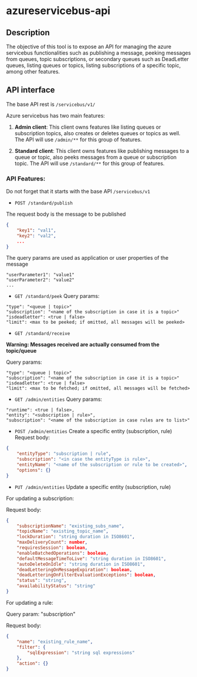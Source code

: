 # azureservicebus-api

## Description

The objective of this tool is to expose an API for managing the azure servicebus functionalities such as publishing a message, peeking messages from queues, topic subscriptions, or secondary queues such as DeadLetter queues, listing queues or topics, listing subscriptions of a specific topic, among other features.

## API interface

The base API rest is `/servicebus/v1/`

Azure servicebus has two main features:

1. **Admin client**: This client owns features like listing queues or subscription topics, also creates or deletes queues or topics as well. The API will use `/admin/**` for this group of features.

2. **Standard client**: This client owns features like publishing messages to a queue or topic, also peeks messages from a queue or subscription topic. The API will use `/standard/**` for this group of features.

### API Features:

Do not forget that it starts with the base API `/servicebus/v1`

- `POST /standard/publish`

The request body is the message to be published 
```json
{
    "key1": "val1",
    "key2": "val2",
    ...
}
```

The query params are used as application or user properties of the message
```
"userParameter1": "value1"
"userParameter2": "value2"
...
```

- `GET /standard/peek`
Query params:
```
"type": "<queue | topic>"
"subscription": "<name of the subscription in case it is a topic>"
"isdeadletter": <true | false>
"limit": <max to be peeked; if omitted, all messages will be peeked>
```

- `GET /standard/receive`

**Warning: Messages received are actually consumed from the topic/queue**

Query params:
```
"type": "<queue | topic>"
"subscription": "<name of the subscription in case it is a topic>"
"isdeadletter": <true | false>
"limit": <max to be fetched; if omitted, all messages will be fetched>
```

- `GET /admin/entities`
Query params:
```
"runtime": <true | false>,
"entity": "<subscription | rule>",
"subscription": "<name of the subscription in case rules are to list>"
```

- `POST /admin/entities`
Create a specific entity (subscription, rule)
Request body:
```json
{
    "entityType": "subscription | rule",
    "subscription": "<in case the entityType is rule>",
    "entityName": "<name of the subscription or rule to be created>",
    "options": {}
}
```

- `PUT /admin/entities`
Update a specific entity (subscription, rule)

For updating a subscription:

Request body:
```json
{
    "subscriptionName": "existing_subs_name",
    "topicName": "existing_topic_name",
    "lockDuration": "string duration in ISO8601",
    "maxDeliveryCount": number,
    "requiresSession": boolean,
    "enableBatchedOperations": boolean,
    "defaultMessageTimeToLive": "string duration in ISO8601",
    "autoDeleteOnIdle": "string duration in ISO8601",
    "deadLetteringOnMessageExpiration": boolean,
    "deadLetteringOnFilterEvaluationExceptions": boolean,
    "status": "string",
    "availabilityStatus": "string"
}
```

For updating a rule:

Query param: "subscription"

Request body:
```json
{
    "name": "existing_rule_name",
    "filter": {
        "sqlExpression": "string sql expressions"
    },
    "action": {}
}
```